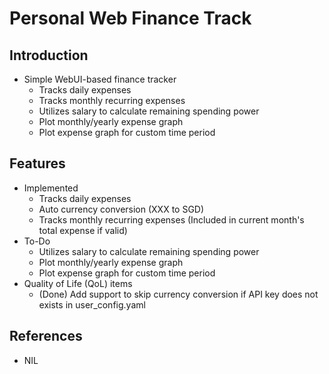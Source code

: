# Personal Web Finance Track

## Introduction

- Simple WebUI-based finance tracker
  - Tracks daily expenses
  - Tracks monthly recurring expenses
  - Utilizes salary to calculate remaining spending power
  - Plot monthly/yearly expense graph
  - Plot expense graph for custom time period

## Features

- Implemented
  - Tracks daily expenses
  - Auto currency conversion (XXX to SGD)
  - Tracks monthly recurring expenses (Included in current month's total expense if valid)
- To-Do
  - Utilizes salary to calculate remaining spending power
  - Plot monthly/yearly expense graph
  - Plot expense graph for custom time period
- Quality of Life (QoL) items
  - (Done) Add support to skip currency conversion if API key does not exists in user_config.yaml

## References

- NIL
